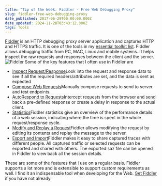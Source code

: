 ```yaml
---
title: "Tip of the Week: Fiddler - Free Web Debugging Proxy"
slug: fiddler-free-web-debugging-proxy
date_published: 2017-06-29T00:00:00.000Z
date_updated: 2024-11-28T03:43:12.000Z
tags: Tools
---
```


[Fiddler](http://www.telerik.com/fiddler) is an HTTP debugging proxy server application and captures HTTP and HTTPS traffic. It is one of the tools in my [essential toolkit list](__GHOST_URL__/blog/tools-that-I-use/). Fiddler allows debugging traffic from PC, MAC, Linux and mobile systems. It helps inspect the raw requests and responses between the client and the server.
![Fiddler](__GHOST_URL__/content/images/fiddler_inspectors.png)
Some of the key features that I often use in Fiddler are

- [Inspect Request/Response](http://docs.telerik.com/fiddler/Observe-Traffic/Tasks/ViewSessionContent)Look into the request and response data to see if all the required headers/attributes are set, and the data is sent as expected
- [Compose Web Requests](__GHOST_URL__/blog/using-fiddler-to-help-in-manual-testing/)Manually compose requests to send to server and test endpoints.
- [AutoRespond to Requests](__GHOST_URL__/blog/simulating-delays-in-http-calls-for-manual-tests/)Intercept requests from the browser and send back a pre-defined response or create a delay in response to the actual client.
- [Statistics](http://docs.telerik.com/fiddler/Observe-Traffic/Tasks/ViewSessionStatistics)Fiddler statistics give an overview of the performance details of a web session, indicating where the time is spent in the whole request/response cycle.
- [Modify and Replay a Request](http://docs.telerik.com/fiddler/Generate-Traffic/Tasks/ResendRequest)Fiddler allows modifying the request by editing its contents and replay the message to the server.
- [Export and Import](http://docs.telerik.com/fiddler/Save-And-Load-Traffic/Tasks/CreateSAZ)Fiddler makes it easy to share captured traces with different people. All captured traffic or selected requests can be exported and shared with others. The exported saz file can be opened in Fiddler to view back all the session details.

These are some of the features that I use on a regular basis. Fiddler supports a lot more and is extensible to support custom requirements as well. I find it an indispensable tool when developing for the Web. [Get Fiddler](https://www.telerik.com/download/fiddler) if you have not already.
